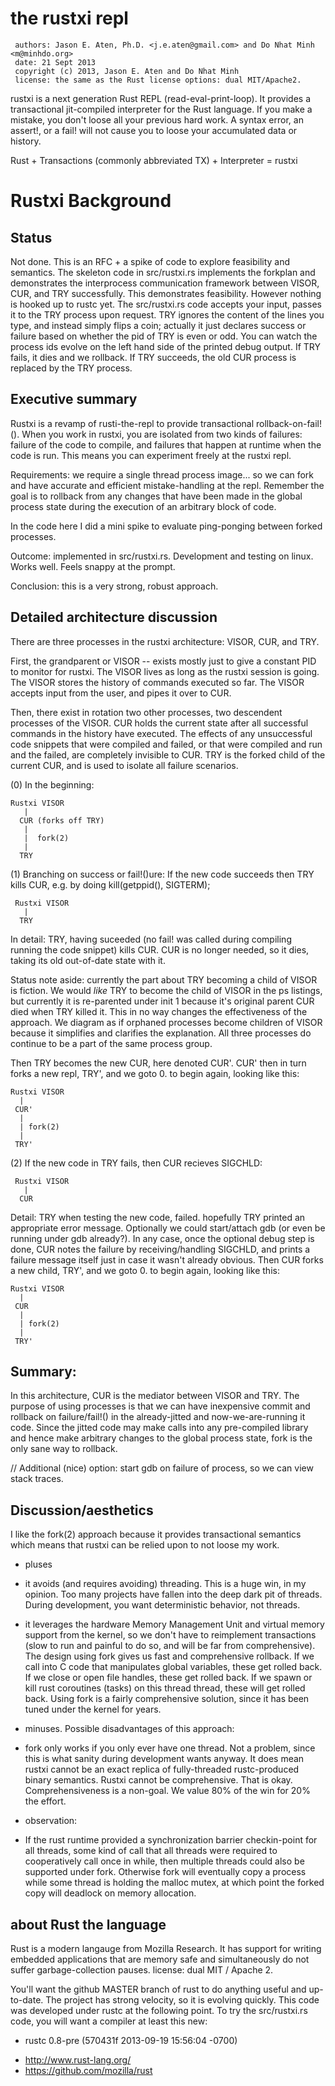 the rustxi repl
===============

     authors: Jason E. Aten, Ph.D. <j.e.aten@gmail.com> and Do Nhat Minh <m@minhdo.org>
     date: 21 Sept 2013
     copyright (c) 2013, Jason E. Aten and Do Nhat Minh
     license: the same as the Rust license options: dual MIT/Apache2.
 

rustxi is a next generation Rust REPL (read-eval-print-loop). It provides a transactional jit-compiled interpreter for the Rust language. If you make a mistake, you don't loose all your previous hard work. A syntax error, an assert!, or a fail! will not cause you to loose your accumulated data or history.

Rust + Transactions (commonly abbreviated TX) + Interpreter = rustxi


Rustxi Background
=======================

Status
------

Not done. This is an RFC + a spike of code to explore feasibility and semantics. The skeleton code in src/rustxi.rs implements the forkplan and demonstrates the interprocess communication framework between VISOR, CUR, and TRY successfully. This demonstrates feasibility.  However nothing is hooked up to rustc yet. The src/rustxi.rs code accepts your input, passes it to the TRY process upon request. TRY ignores the content of the lines you type, and instead simply flips a coin; actually it just declares success or failure based on whether the pid of TRY is even or odd. You can watch the process ids evolve on the left hand side of the printed debug output. If TRY fails, it dies and we rollback. If TRY succeeds, the old CUR process is replaced by the TRY process.

Executive summary
-----------------

Rustxi is a revamp of rusti-the-repl to provide transactional
rollback-on-fail!(). When you work in rustxi, you are isolated from two kinds of failures: failure
of the code to compile, and failures that happen at runtime when the code
is run. This means you can experiment freely at the rustxi repl.

Requirements: we require a single thread process image... so we can fork and have accurate and
efficient mistake-handling at the repl. Remember the goal is to rollback from any changes that have been made in the global process state during the execution of an arbitrary block of code.

In the code here I did a mini spike to evaluate ping-ponging between forked processes.

Outcome: implemented in src/rustxi.rs. Development and testing on linux. Works well. Feels snappy at the prompt. 

Conclusion: this is a very strong, robust approach.



Detailed architecture discussion
--------------------------------

There are three processes in the rustxi architecture: VISOR, CUR, and TRY.

First, the grandparent or VISOR -- exists mostly just to give a constant PID to monitor for rustxi. The VISOR lives as long as the rustxi session is going. The VISOR stores the history of commands executed so far. The VISOR accepts input from the user, and pipes it over to CUR.

Then, there exist in rotation two other processes, two descendent processes of the VISOR. CUR holds the current state after all successful commands in the history have executed. The effects of any unsuccessful code snippets that were compiled and failed, or that were compiled and run and the failed, are completely invisible to CUR. TRY is the forked child of the current CUR, and is used to isolate all failure scenarios.


(0) In the beginning:

    Rustxi VISOR
       |
      CUR (forks off TRY)
       |
       |  fork(2)
       |
      TRY
    
    

    
(1)  Branching on success or fail!()ure: If the new code succeeds then TRY kills CUR, e.g. by doing kill(getppid(), SIGTERM);

     Rustxi VISOR
       |
      TRY
      
In detail: TRY, having suceeded (no fail! was called during compiling running the code snippet) kills CUR. CUR is no longer needed, so it dies, taking its old out-of-date state with it.

Status note aside: currently the part about TRY becoming a child of VISOR is fiction. We would *like* TRY to become the child of VISOR in the ps listings, but currently it is re-parented under init 1 because it's original parent CUR died when TRY killed it. This in no way changes the effectiveness of the approach. We diagram as if orphaned processes become children of VISOR because it simplifies and clarifies the explanation. All three processes do continue to be a part of the same process group.

Then TRY becomes the new CUR, here denoted CUR'. CUR' then in turn forks a new repl, TRY', and we goto 0. to begin again, looking like this:

    Rustxi VISOR
      |
     CUR'
      |
      | fork(2)
      |
     TRY'

    
(2) If the new code in TRY fails, then CUR recieves SIGCHLD:

     Rustxi VISOR
       |
      CUR

Detail: TRY when testing the new code, failed. hopefully TRY printed an appropriate error message. Optionally we could start/attach gdb (or even be running under gdb already?). In any case, once the optional debug step is done, CUR notes the failure by receiving/handling SIGCHLD, and prints a failure message itself just in case it wasn't already obvious. Then CUR forks a new child, TRY', and we goto 0. to begin again, looking like this:

    Rustxi VISOR
      |
     CUR 
      |
      | fork(2)
      |
     TRY'


Summary: 
--------
In this architecture, CUR is the mediator between VISOR and TRY. The purpose of using processes is that we can have inexpensive commit and rollback on failure/fail!() in the already-jitted and now-we-are-running it code. Since the jitted code may make calls into any pre-compiled library and hence make arbitrary changes to the global process state, fork is the only sane way to rollback.

// Additional (nice) option: start gdb on failure of process, so we can view stack traces.

Discussion/aesthetics
-------------------------

I like the fork(2) approach because it provides transactional semantics which means that rustxi can be relied upon to not loose my work.

* pluses

 + it avoids (and requires avoiding) threading. This is a huge win, in my opinion.  Too many projects have fallen into the deep dark pit of threads. During development, you want deterministic behavior, not threads.

 + it leverages the hardware Memory Management Unit and virtual memory support from the kernel, so we don't have to reimplement transactions (slow to run and painful to do so, and will be far from comprehensive). The design using fork gives us fast and comprehensive rollback. If we call into C code that manipulates global variables, these get rolled back. If we close or open file handles, these get rolled back. If we spawn or kill rust coroutines (tasks) on this thread thread, these will get rolled back. Using fork is a fairly comprehensive solution, since it has been tuned under the kernel for years. 

* minuses. Possible disadvantages of this approach:

 + fork only works if you only ever have one thread.  Not a problem, since this is what sanity during development wants anyway. It does mean rustxi cannot be an exact replica of fully-threaded rustc-produced binary semantics. Rustxi cannot be comprehensive. That is okay. Comprehensiveness is a non-goal. We value 80% of the win for 20% the effort.


* observation: 

 + If the rust runtime provided a synchronization barrier checkin-point for all threads, some kind of call that all threads were required to cooperatively call once in while, then multiple threads could also be supported under fork. Otherwise fork will eventually copy a process while some thread is holding the malloc mutex, at which point the forked copy will deadlock on memory allocation.







about Rust the language
-----------------------

Rust is a modern langauge from Mozilla Research. It has  support for 
 writing embedded applications that are memory safe and simultaneously
 do not suffer garbage-collection pauses. license: dual MIT / Apache 2.

 You'll want the github MASTER branch of rust to do anything useful
 and up-to-date. The project has strong velocity, so it is evolving
 quickly.  This code was developed under rustc at the following point.
 To try the src/rustxi.rs code, you will want a compiler at least this new:

 * rustc 0.8-pre (570431f 2013-09-19 15:56:04 -0700)

- http://www.rust-lang.org/
- https://github.com/mozilla/rust

